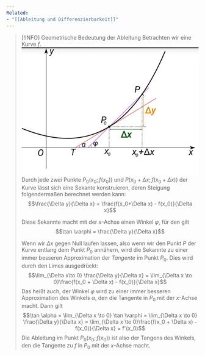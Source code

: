 ```yaml
---
Related:
- "[[Ableitung und Differenzierbarkeit]]"
---
```


> [!INFO] Geometrische Bedeutung der Ableitung
> Betrachten wir eine Kurve $f$.
> ![Geometric derivative](Resources/Geometric%20derivative.jpg)
> Durch jede zwei Punkte $P_0(x_0; f(x_0))$ und $P(x_0+\Delta x; f(x_0+\Delta x))$ der Kurve lässt sich eine Sekante konstruieren, deren Steigung folgendermaßen berechnet werden kann:
> $$\frac{\Delta y}{\Delta x} = \frac{f(x_0+\Delta x) - f(x_0)}{\Delta x}$$
> 
> Diese Sekannte macht mit der $x$-Achse einen Winkel $\varphi$, für den gilt
> $$\tan \varphi = \frac{\Delta y}{\Delta x}$$
> 
> Wenn wir $\Delta x$ gegen Null laufen lassen, also wenn wir den Punkt $P$ der Kurve entlang dem Punkt $P_0$ annähern, wird die Sekannte zu einer immer besseren Approximation der *Tangente* im Punkt $P_0$. Dies wird durch den Limes ausgedrückt:
> $$\lim_{\Delta x\to 0} \frac{\Delta y}{\Delta x} = \lim_{\Delta x \to 0}\frac{f(x_0 + \Delta x) - f(x_0)}{\Delta x}$$
> Das heißt auch, der Winkel $\varphi$ wird zu einer immer besseren Approximation des Winkels $\alpha$, den die Tangente in $P_0$ mit der $x$-Achse macht. Dann gilt
> $$\tan \alpha = \lim_{\Delta x \to 0} \tan \varphi = \lim_{\Delta x \to 0} \frac{\Delta y}{\Delta x} = \lim_{\Delta x \to 0}\frac{f(x_0 + \Delta x) - f(x_0)}{\Delta x} = f'(x_0)$$
> Die Ableitung im Punkt $P_0(x_0; f(x_0))$ ist also der Tangens des Winkels, den die Tangente zu $f$ in $P_0$ mit der $x$-Achse macht.
